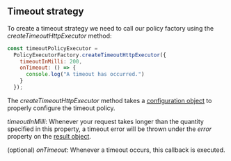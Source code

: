 ## Timeout strategy

To create a timeout strategy we need to call our policy factory using the _createTimeoutHttpExecutor_ method:

```js
const timeoutPolicyExecutor =
  PolicyExecutorFactory.createTimeoutHttpExecutor({
    timeoutInMilli: 200,
    onTimeout: () => {
      console.log("A timeout has occurred.")
    }
  });
```

The _createTimeoutHttpExecutor_ method takes a [configuration object](../../../src/timeout/models/timeout-policy-type.ts)  to properly configure the timeout policy.

_timeoutInMilli_: Whenever your request takes longer than the quantity specified in this property, a timeout error will be thrown under the _error_ property on the [result object](../../result/result.md).

(optional) _onTimeout_: Whenever a timeout occurs, this callback is executed.